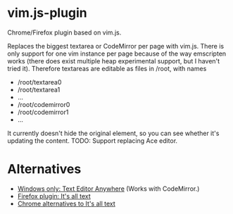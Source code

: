 # vim.js-plugin
Chrome/Firefox plugin based on vim.js.

Replaces the biggest textarea or CodeMirror per page with vim.js.
There is only support for one vim instance per page because of the way emscripten works (there does exist multiple heap experimental support, but I haven't tried it).
Therefore textareas are editable as files in /root, with names
 - /root/textarea0
 - /root/textarea1
 - ...
 - /root/codemirror0
 - /root/codemirror1
 - ...

It currently doesn't hide the original element, so you can see whether it's updating the content.
TODO: Support replacing Ace editor.

# Alternatives
 - [Windows only: Text Editor Anywhere](http://www.listary.com/text-editor-anywhere) (Works with CodeMirror.)
 - [Firefox plugin: It's all text](https://addons.mozilla.org/en-US/firefox/addon/its-all-text/?src=ss)
 - [Chrome alternatives to It's all text](http://superuser.com/questions/261689/its-all-text-for-chrome)
